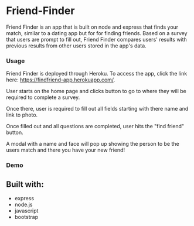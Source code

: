 # Friend-Finder

 Friend Finder is an app that is built on node and express that finds your match, similar to a dating app but for for finding friends. Based on a survey that users are prompt to fill out, Friend Finder compares users' results with previous results from other users stored in the app's data.  

### Usage
Friend Finder is deployed through Heroku. To access the app, click the link here: https://findfriend-app.herokuapp.com/.

User starts on the home page and clicks button to go to where they will be required to complete a survey.

Once there, user is required to fill out all fields starting with there name and link to photo.

Once filled out and all questions are completed, user hits the "find friend" button.

A modal with a name and face will pop up showing the person to be the users match and there you have your new friend!

### Demo



## Built with:
* express
* node.js
* javascript
* bootstrap